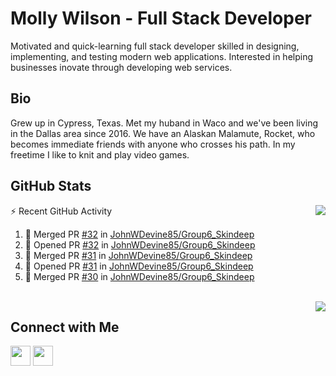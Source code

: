 # Molly Wilson - Full Stack Developer
Motivated and quick-learning full stack developer skilled in designing, implementing, and testing modern web applications. Interested in helping businesses inovate through developing web services.

## Bio
Grew up in Cypress, Texas. Met my huband in Waco and we've been living in the Dallas area since 2016. We have an Alaskan Malamute, Rocket, who becomes immediate friends with anyone who crosses his path. In my freetime I like to knit and play video games. 

## GitHub Stats

<img align="right" src="https://github-readme-stats.vercel.app/api?username=mswil&show_icons=true&theme=tokyonight"/>

⚡ Recent GitHub Activity
<!--START_SECTION:activity-->
1. 🎉 Merged PR [#32](https://github.com/JohnWDevine85/Group6_Skindeep/pull/32) in [JohnWDevine85/Group6_Skindeep](https://github.com/JohnWDevine85/Group6_Skindeep)
2. 💪 Opened PR [#32](https://github.com/JohnWDevine85/Group6_Skindeep/pull/32) in [JohnWDevine85/Group6_Skindeep](https://github.com/JohnWDevine85/Group6_Skindeep)
3. 🎉 Merged PR [#31](https://github.com/JohnWDevine85/Group6_Skindeep/pull/31) in [JohnWDevine85/Group6_Skindeep](https://github.com/JohnWDevine85/Group6_Skindeep)
4. 💪 Opened PR [#31](https://github.com/JohnWDevine85/Group6_Skindeep/pull/31) in [JohnWDevine85/Group6_Skindeep](https://github.com/JohnWDevine85/Group6_Skindeep)
5. 🎉 Merged PR [#30](https://github.com/JohnWDevine85/Group6_Skindeep/pull/30) in [JohnWDevine85/Group6_Skindeep](https://github.com/JohnWDevine85/Group6_Skindeep)
<!--END_SECTION:activity-->

<br>

<img align="right" src="https://github-readme-stats.vercel.app/api/top-langs/?username=mswil&layout=compact&theme=tokyonight"/>

## Connect with Me

[<img height="32" width="32" src="https://cdn.jsdelivr.net/npm/simple-icons@v5/icons/linkedin.svg" />](https://www.linkedin.com/in/molly-wilson-b55589206/)
[<img height="32" width="32" src="https://cdn.jsdelivr.net/npm/simple-icons@v5/icons/maildotru.svg" />](mailto:molly_wilson1@outlook.com)
